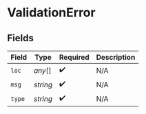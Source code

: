 # ValidationError


## Fields

| Field              | Type               | Required           | Description        |
| ------------------ | ------------------ | ------------------ | ------------------ |
| `loc`              | *any*[]            | :heavy_check_mark: | N/A                |
| `msg`              | *string*           | :heavy_check_mark: | N/A                |
| `type`             | *string*           | :heavy_check_mark: | N/A                |
